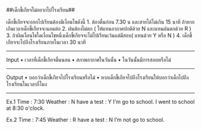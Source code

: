 ﻿##เด็กขี้เกียจไม่อยากไปโรงเรียน##

เด็กขี้เกียจจะออกไปเรียนต้องมีเงื่อนไขดังนี้
	1. ต้องตื่นก่อน 7.30 น และสายได้ไม่เกิน 15 นาที ถ้าหากเกินเวลาเด็กขี้เกียจจะนอนต่อ
	2. ฝนต้องไม่ตก ( ให้แทนอากาศปกติด้วย N และแทนฝนตกด้วย R )
	3. ถ้าผิดเงื่อนไขใดเงื่อนไขหนึ่งเด็กขี้เกียจจะไม่ไปเรียนเว้นแต่มีสอบ( แทนด้วย Y หรือ N )
	4. เด็กขี้เกียจจะไปถึงโรงเรียนภายในเวลา 30 นาที
*************************
Input 
• เวลาที่เด็กขี้เกียจตื่นนอน
• สภาพอากาศในวันนั้น
• ในวันนั้นมีการสอบหรือไม่
***********************
Output
• บอกว่าเด็กขี้เกียจไปโรงเรียนหรือไม่
• หากเด็กขี้เกียจไปถึงโรงเรียนให้บอกว่าเด็กไปถึงโรงเรียนในเวลากี่โมง
***********************
Ex.1
Time : 7:30
Weather : N
have a test : Y
I'm go to school.
I went to school at 8:30 o'clock.

Ex.2
Time : 7:45
Weather : R
have a test : N
I’m not go to school.



